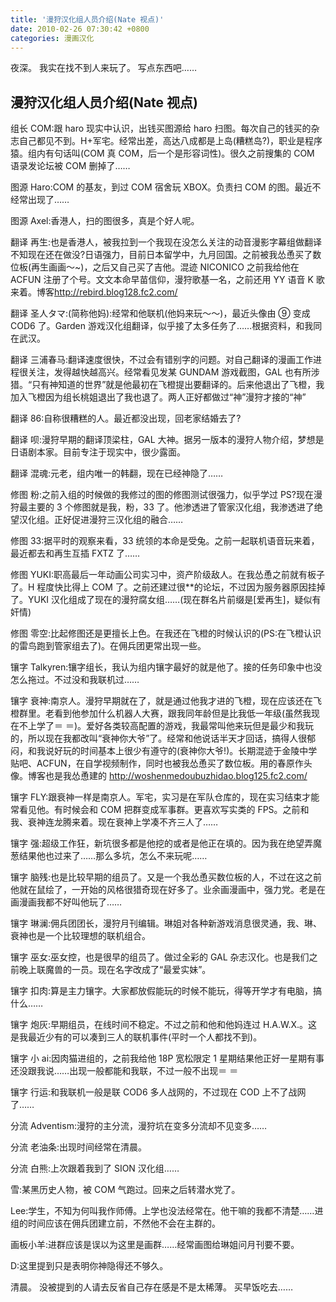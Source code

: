 ```yaml
---
title: '漫狩汉化组人员介绍(Nate 视点)'
date: 2010-02-26 07:30:42 +0800
categories: 漫画汉化
---
```


夜深。
我实在找不到人来玩了。
写点东西吧……

## 漫狩汉化组人员介绍(Nate 视点)

组长 COM:跟 haro 现实中认识，出钱买图源给 haro 扫图。每次自己的钱买的杂志自己都见不到。H+军宅。经常出差，高达八成都是上岛(糟糕岛?)，职业是程序猿。组内有句话叫(COM 真 COM，后一个是形容词性)。很久之前搜集的 COM 语录发论坛被 COM 删掉了……

图源 Haro:COM 的基友，到过 COM 宿舍玩 XBOX。负责扫 COM 的图。最近不经常出现了……

图源 Axel:香港人，扫的图很多，真是个好人呢。

翻译 再生:也是香港人，被我拉到一个我现在没怎么关注的动音漫影字幕组做翻译不知现在还在做没?日语强力，目前日本留学中，九月回国。之前被我怂恿买了数位板(再生画画～~)，之后又自己买了吉他。混迹 NICONICO 之前我给他在 ACFUN 注册了个号。文文本命早苗信仰，漫狩歌基一名，之前还用 YY 语音 K 歌来着。博客<http://rebird.blog128.fc2.com/>

翻译 圣人タマ:(简称他妈):经常和他联机(他妈来玩～～)，最近头像由 ⑨ 变成 COD6 了。Garden 游戏汉化组翻译，似乎接了太多任务了……根据资料，和我同在武汉。

翻译 三浦春马:翻译速度很快，不过会有错别字的问题。对自己翻译的漫画工作进程很关注，发得越快越高兴。经常看见发某 GUNDAM 游戏截图，GAL 也有所涉猎。“只有神知道的世界”就是他最初在飞橙提出要翻译的。后来他退出了飞橙，我加入飞橙因为组长桃姐退出了我也退了。两人正好都做过“神”漫狩才接的“神”

翻译 86:自称很糟糕的人。最近都没出现，回老家结婚去了?

翻译 呗:漫狩早期的翻译顶梁柱，GAL 大神。据另一版本的漫狩人物介绍，梦想是日语剧本家。目前专注于现实中，很少露面。

翻译 混魂:元老，组内唯一的韩翻，现在已经神隐了……

修图 粉:之前入组的时候做的我修过的图的修图测试很强力，似乎学过 PS?现在漫狩最主要的 3 个修图就是我，粉，33 了。他渗透进了管家汉化组，我渗透进了绝望汉化组。正好促进漫狩三汉化组的融合……

修图 33:据平时的观察来看，33 统领的本命是受兔。之前一起联机语音玩来着，最近都去和再生互插 FXTZ 了……

修图 YUKI:职高最后一年动画公司实习中，资产阶级敌人。在我怂恿之前就有板子了。H 程度快比得上 COM 了。之前还建过很\*\*的论坛，不过因为服务器原因挂掉了。YUKI 汉化组成了现在的漫狩腐女组……(现在群名片前缀是[爱再生]，疑似有奸情)

修图 零空:比起修图还是更擅长上色。在我还在飞橙的时候认识的(PS:在飞橙认识的雷鸟跑到管家组去了)。在佣兵团更常出现一些。

镶字 Talkyren:镶字组长，我认为组内镶字最好的就是他了。接的任务印象中也没怎么拖过。不过没和我联机过……

镶字 衰神:南京人。漫狩早期就在了，就是通过他我才进的飞橙，现在应该还在飞橙群里。老看到他参加什么机器人大赛，跟我同年龄但是比我低一年级(虽然我现在不上学了＝ ＝)。爱好各类较高配置的游戏，我最常叫他来玩但是最少和我玩的，所以现在我都改叫“衰神你大爷”了。经常和他说话半天才回话，搞得人很郁闷，和我说好玩的时间基本上很少有遵守的(衰神你大爷!)。长期混迹于金陵中学贴吧、ACFUN，在自学视频制作，同时也被我怂恿买了数位板。用的春原作头像。博客也是我怂恿建的 <http://woshenmedoubuzhidao.blog125.fc2.com/>

镶字 FLY:跟衰神一样是南京人。军宅，实习是在军队仓库的，现在实习结束才能常看见他。有时候会和 COM 把群变成军事群。更喜欢写实类的 FPS。之前和我、衰神连龙腾来着。现在衰神上学凑不齐三人了……

镶字 强:超级工作狂，新坑很多都是他挖的或者是他正在填的。因为我在绝望弄魔葱结果他也过来了……那么多坑，怎么不来玩呢……

镶字 脑残:也是比较早期的组员了。又是一个我怂恿买数位板的人，不过在这之前他就在鼠绘了，一开始的风格很猎奇现在好多了。业余画漫画中，强力党。老是在画漫画我都不好叫他玩了……

镶字 琳澜:佣兵团团长，漫狩月刊编辑。琳姐对各种新游戏消息很灵通，我、琳、衰神也是一个比较理想的联机组合。

镶字 巫女:巫女控，也是很早的组员了。做过全彩的 GAL 杂志汉化。也是我们之前晚上联魔兽的一员。现在名字改成了“最爱实妹”。

镶字 扣肉:算是主力镶字。大家都放假能玩的时候不能玩，得等开学才有电脑，搞什么……

镶字 炮灰:早期组员，在线时间不稳定。不过之前和他和他妈连过 H.A.W.X.。这是我最近少有的可以凑到三人的联机事件(平时一个人都找不到)。

镶字 小 ai:因肉猫进组的，之前我给他 18P 宽松限定 1 星期结果他正好一星期有事还没跟我说……出现一般都能和我联，不过一般不出现＝ ＝

镶字 行运:和我联机一般是联 COD6 多人战网的，不过现在 COD 上不了战网了……

分流 Adventism:漫狩的主分流，漫狩坑在变多分流却不见变多……

分流 老油条:出现时间经常在清晨。

分流 白熊:上次跟着我到了 SION 汉化组……

雪:某黑历史人物，被 COM 气跑过。回来之后转潜水党了。

Lee:学生，不知为何叫我作师傅。上学也没法经常在。他干嘛的我都不清楚……进组的时间应该在佣兵团建立前，不然他不会在主群的。

画板小羊:进群应该是误以为这里是画群……经常画图给琳姐问月刊要不要。

D:这里提到只是表明你神隐得还不够久。

清晨。
没被提到的人请去反省自己存在感是不是太稀薄。
买早饭吃去……
